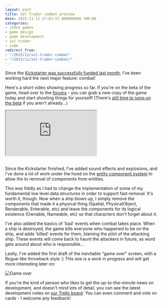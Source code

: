 ```yaml
---
layout: post
title: Sol Trader combat preview
date: 2015-11-11 17:03:57.000000000 +00:00
categories:
- indie games
- game design
- game development
- sol trader
- code
redirect_from:
- "/2015/11/sol-trader-combat"
- "/2015/11/sol-trader-combat/"
---
```

Since the [Kickstarter was successfully funded last month](https://www.kickstarter.com/projects/chrismdp/sol-trader), I've been working hard the next major feature: combat!

Here's a short video showing progress so far. If you're on the beta of the game, head over to the [forums](http://forums.soltrader.net) - you can grab a new copy of the game today and start shooting things for yourself! (There's [still time to jump on the beta](http://soltrader.net/back-us) if you aren't already...)

<div class='embed-responsive embed-responsive-16by9'>
  <iframe allowfullscreen src="http://www.youtube.com/embed/236qzaAvgCk"></iframe>
</div>
<br/>

Since the Kickstarter finished, I've added sound effects and explosions, and I've done a lot of work under the hood on the [entity component system](/2015/06/the-huge-difference-a-good-entity-system-could-make-to-your-game/) to allow the to removal of components from entities.

This was fiddly as I had to change the implementation of some of my fundamental low level data structures in order to support fast removal. It's worth it, though. Now when a ship blows up, I simply remove the components that made it a physical thing (Spatial, PhysicalObject, Renderable, Enterable, etc) and leave the components for its logical existence (Ownable, Nameable, etc) so that characters don't forget about it.

I've also added the basics of 'bad' events when combat takes place. When a ship is destroyed, the game kills everyone who happened to be on the ship, and adds 'killed' events for them, blaming the pilot of the attacking ship. These events will come back to haunt the attackers in future, as word gets around about who is responsible...

Lastly, I've added the first draft of the inevitable "game over" screen, with a Rogue-like throwback style :) This one is a work in progress and will get more interesting later on:

![Game over](http://i.imgur.com/EpKO2aN.png)

If you're the kind of person who likes to get the up-to-the-minute news on development, and doesn't mind lots of detail, you can see the latest development notes on [our Trello board](https://trello.com/b/kApDLQ8t/sol-trader-dev). You can even comment and vote on cards - I welcome any feedback!
